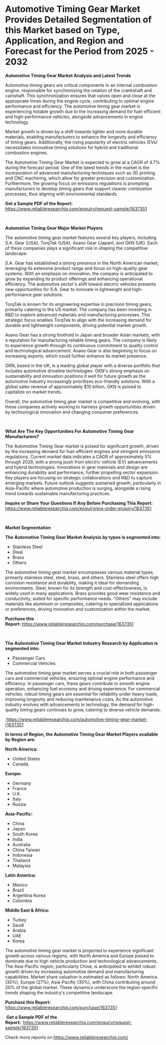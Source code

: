 <p><h1>Automotive Timing Gear Market Provides Detailed Segmentation of this Market based on Type, Application, and Region and Forecast for the Period from 2025 - 2032</h1></p><p><strong>Automotive Timing Gear Market Analysis and Latest Trends</strong></p>
<p><p>Automotive timing gears are critical components in an internal combustion engine, responsible for synchronizing the rotation of the crankshaft and camshaft. This synchronization ensures that valves open and close at the appropriate times during the engine cycle, contributing to optimal engine performance and efficiency. The automotive timing gear market is experiencing notable growth due to the increasing demand for fuel-efficient and high-performance vehicles, alongside advancements in engine technology.</p><p>Market growth is driven by a shift towards lighter and more durable materials, enabling manufacturers to enhance the longevity and efficiency of timing gears. Additionally, the rising popularity of electric vehicles (EVs) necessitates innovative timing solutions for hybrid and traditional combustion engines. </p><p>The Automotive Timing Gear Market is expected to grow at a CAGR of 4.7% during the forecast period. One of the latest trends in the market is the incorporation of advanced manufacturing techniques such as 3D printing and CNC machining, which allow for greater precision and customization. Furthermore, the growing focus on emissions regulations is prompting manufacturers to develop timing gears that support cleaner combustion processes, thus aligning with environmental standards.</p></p>
<p><strong>Get a Sample PDF of the Report:&nbsp;</strong> <a href="https://www.reliableresearchiq.com/enquiry/request-sample/1637351?utm_campaign=2463&utm_medium=2&utm_source=Github&utm_content=ia&utm_term=23032025&utm_id=automotive-timing-gear">https://www.reliableresearchiq.com/enquiry/request-sample/1637351</a></p>
<p>&nbsp;</p>
<p><strong>Automotive Timing Gear Major Market Players</strong></p>
<p><p>The automotive timing gear market features several key players, including S.A. Gear (USA), TorqTek (USA), Asano Gear (Japan), and GKN (UK). Each of these companies plays a significant role in shaping the competitive landscape.</p><p>S.A. Gear has established a strong presence in the North American market, leveraging its extensive product range and focus on high-quality gear systems. With an emphasis on innovation, the company is anticipated to grow by expanding its product offerings and enhancing operational efficiency. The automotive sector's shift toward electric vehicles presents new opportunities for S.A. Gear to innovate in lightweight and high-performance gear solutions.</p><p>TorqTek is known for its engineering expertise in precision timing gears, primarily catering to the US market. The company has been investing in R&D to explore advanced materials and manufacturing processes. This strategic focus enables TorqTek to align with the increasing demand for durable and lightweight components, driving potential market growth.</p><p>Asano Gear has a strong foothold in Japan and broader Asian markets, with a reputation for manufacturing reliable timing gears. The company is likely to experience growth through its continuous commitment to quality control and technological advancement. Asano Gear is also beginning to focus on increasing exports, which could further enhance its market presence.</p><p>GKN, based in the UK, is a leading global player with a diverse portfolio that includes automotive driveline technologies. GKN's strong emphasis on sustainability and innovation positions it well for future growth as the automotive industry increasingly prioritizes eco-friendly solutions. With a global sales revenue of approximately $10 billion, GKN is poised to capitalize on market trends.</p><p>Overall, the automotive timing gear market is competitive and evolving, with these companies actively working to harness growth opportunities driven by technological innovation and changing consumer preferences.</p></p>
<p>&nbsp;</p>
<p><strong>What Are The Key Opportunities For Automotive Timing Gear Manufacturers?</strong></p>
<p><p>The Automotive Timing Gear market is poised for significant growth, driven by the increasing demand for fuel-efficient engines and stringent emissions regulations. Current market data indicates a CAGR of approximately 5% through 2028, with a strong push from electric vehicle (EV) advancements and hybrid technologies. Innovations in gear materials and design are enhancing durability and performance, further propelling sector expansion. Key players are focusing on strategic collaborations and R&D to capture emerging markets. Future outlook suggests sustained growth, particularly in Asia-Pacific where automotive production is surging, alongside a rising trend towards sustainable manufacturing practices.</p></p>
<p><strong>Inquire or Share Your Questions If Any Before Purchasing This Report:</strong> <a href="https://www.reliableresearchiq.com/enquiry/pre-order-enquiry/1637351?utm_campaign=2463&utm_medium=2&utm_source=Github&utm_content=ia&utm_term=23032025&utm_id=automotive-timing-gear">https://www.reliableresearchiq.com/enquiry/pre-order-enquiry/1637351</a></p>
<p>&nbsp;</p>
<p><strong>Market Segmentation</strong></p>
<p><strong>The Automotive Timing Gear Market Analysis by types is segmented into:</strong></p>
<p><ul><li>Stainless Steel</li><li>Steel</li><li>Brass</li><li>Others</li></ul></p>
<p><p>The automotive timing gear market encompasses various material types, primarily stainless steel, steel, brass, and others. Stainless steel offers high corrosion resistance and durability, making it ideal for demanding environments. Steel, known for its strength and cost-effectiveness, is widely used in many applications. Brass provides good wear resistance and conductivity, suited for specific performance needs. "Others" may include materials like aluminum or composites, catering to specialized applications or preferences, driving innovation and customization within the market.</p></p>
<p><strong>Purchase this Report:&nbsp;</strong><a href="https://www.reliableresearchiq.com/purchase/1637351?utm_campaign=2463&utm_medium=2&utm_source=Github&utm_content=ia&utm_term=23032025&utm_id=automotive-timing-gear">https://www.reliableresearchiq.com/purchase/1637351</a></p>
<p>&nbsp;</p>
<p><strong>The Automotive Timing Gear Market Industry Research by Application is segmented into:</strong></p>
<p><ul><li>Passenger Cars</li><li>Commercial Vehicles</li></ul></p>
<p><p>The automotive timing gear market serves a crucial role in both passenger cars and commercial vehicles, ensuring optimal engine performance and efficiency. In passenger cars, these gears contribute to smooth engine operation, enhancing fuel economy and driving experience. For commercial vehicles, robust timing gears are essential for reliability under heavy loads, improving longevity and reducing maintenance costs. As the automotive industry evolves with advancements in technology, the demand for high-quality timing gears continues to grow, catering to diverse vehicle demands.</p></p>
<p><a href="https://www.reliableresearchiq.com/automotive-timing-gear-market-r1637351?utm_campaign=2463&utm_medium=2&utm_source=Github&utm_content=ia&utm_term=23032025&utm_id=automotive-timing-gear">&nbsp;https://www.reliableresearchiq.com/automotive-timing-gear-market-r1637351</a></p>
<p><strong>In terms of Region, the Automotive Timing Gear Market Players available by Region are:</strong></p>
<p>
    <p> <strong> North America: </strong>
        <ul>
            <li>United States</li>
            <li>Canada</li>
        </ul>
        </p> 
    <p> <strong> Europe: </strong>
        <ul>
            <li>Germany</li>
            <li>France</li>
            <li>U.K.</li>
            <li>Italy</li>
            <li>Russia</li>
        </ul>
        </p> 
    <p> <strong> Asia-Pacific: </strong>
        <ul>
            <li>China</li>
            <li>Japan</li>
            <li>South Korea</li>
            <li>India</li>
            <li>Australia</li>
            <li>China Taiwan</li>
            <li>Indonesia</li>
            <li>Thailand</li>
            <li>Malaysia</li>
        </ul>
        </p> 
    <p> <strong> Latin America: </strong>
        <ul>
            <li>Mexico</li>
            <li>Brazil</li>
            <li>Argentina Korea</li>
            <li>Colombia</li>
        </ul>
        </p> 
    <p> <strong> Middle East & Africa: </strong>
        <ul>
            <li>Turkey</li>
            <li>Saudi</li>
            <li>Arabia</li>
            <li>UAE</li>
            <li>Korea</li>
        </ul>
    </p>
    </p>
<p><p>The automotive timing gear market is projected to experience significant growth across various regions, with North America and Europe poised to dominate due to high vehicle production and technological advancements. The Asia-Pacific region, particularly China, is anticipated to exhibit robust growth driven by increasing automotive demand and manufacturing capabilities. Market share valuation is estimated as follows: North America (30%), Europe (27%), Asia-Pacific (35%), with China contributing around 20% of the global market. These dynamics underscore the region-specific trends shaping the industry's competitive landscape.</p></p>
<p><strong>Purchase this Report: </strong><a href="https://www.reliableresearchiq.com/purchase/1637351?utm_campaign=2463&utm_medium=2&utm_source=Github&utm_content=ia&utm_term=23032025&utm_id=automotive-timing-gear">https://www.reliableresearchiq.com/purchase/1637351</a></p>
<p>&nbsp;<strong>Get a Sample PDF of the Report:&nbsp;&nbsp;</strong><a href="https://www.reliableresearchiq.com/enquiry/request-sample/1637351?utm_campaign=2463&utm_medium=2&utm_source=Github&utm_content=ia&utm_term=23032025&utm_id=automotive-timing-gear">https://www.reliableresearchiq.com/enquiry/request-sample/1637351</a></p>
<p><strong></strong></p>
<p>Check more reports on <a href="https://www.reliableresearchiq.com/?utm_campaign=2463&utm_medium=2&utm_source=Github&utm_content=ia&utm_term=23032025&utm_id=automotive-timing-gear">https://www.reliableresearchiq.com/</a></p>